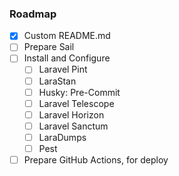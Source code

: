 ### Roadmap

- [x] Custom README.md
- [ ] Prepare Sail
- [ ] Install and Configure 
  - [ ] Laravel Pint
  - [ ] LaraStan
  - [ ] Husky: Pre-Commit
  - [ ] Laravel Telescope
  - [ ] Laravel Horizon
  - [ ] Laravel Sanctum
  - [ ] LaraDumps
  - [ ] Pest
- [ ] Prepare GitHub Actions, for deploy
